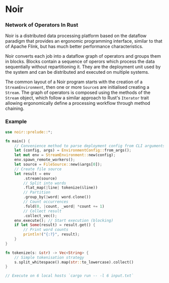 # Noir

### Network of Operators In Rust

Noir is a distributed data processing platform based on the dataflow paradigm that provides an ergonomic programming interface, similar to that of Apache Flink, but has much better performance characteristics.


Noir converts each job into a dataflow graph of
operators and groups them in blocks. Blocks contain a sequence of operors which process the data sequentially without repartitioning it. They are the deployment unit used by the system and can be distributed and executed on multiple systems.

The common layout of a Noir program starts with the creation of a `StreamEnvironment`, then one or more `Source`s are initialised creating a `Stream`. The graph of operators is composed using the methods of the `Stream` object, which follow a similar approach to Rust's `Iterator` trait allowing ergonomically define a processing workflow through method chaining.

### Example

```rs
use noir::prelude::*;

fn main() {
    // Convenience method to parse deployment config from CLI arguments
    let (config, args) = EnvironmentConfig::from_args();
    let mut env = StreamEnvironment::new(config);
    env.spawn_remote_workers();
    let source = FileSource::new(&args[0]);
    // Create file source
    let result = env
        .stream(source)
        // Split into words
        .flat_map(|line| tokenize(&line))
        // Partition
        .group_by(|word| word.clone())
        // Count occurrences
        .fold(0, |count, _word| *count += 1)
        // Collect result
        .collect_vec();
    env.execute(); // Start execution (blocking)
    if let Some(result) = result.get() {
        // Print word counts
        println!("{:?}", result);
    }
}

fn tokenize(s: &str) -> Vec<String> {
    // Simple tokenisation strategy
    s.split_whitespace().map(str::to_lowercase).collect()
}

// Execute on 6 local hosts `cargo run -- -l 6 input.txt`
```
